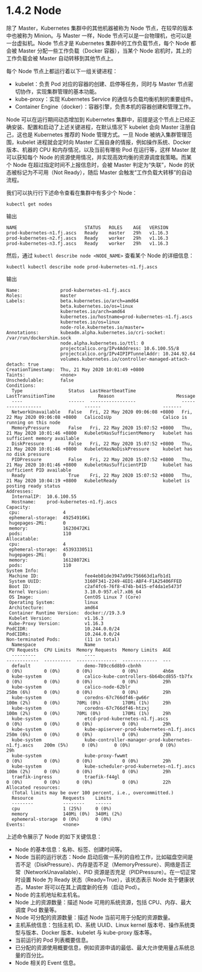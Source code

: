 # 1.4.2 Node

除了 Master，Kubernetes 集群中的其他机器被称为 Node 节点，在较早的版本中也被称为 Minion。与 Master 一样，Node 节点可以是一台物理机，也可以是一台虚拟机。Node 节点才是 Kubernetes 集群中的工作负载节点，每个 Node 都会被 Master 分配一些工作负载（Docker 容器），当某个 Node 宕机时，其上的工作负载会被 Master 自动转移到其他节点上。

每个 Node 节点上都运行着以下一组关键进程：
* kubelet：负责 Pod 对应的容器的创建、启停等任务，同时与 Master 节点密切协作，实现集群管理的基本功能。
* kube-proxy：实现 Kubernetes Service 的通信与负载均衡机制的重要组件。
* Container Engine（docker）：容器引擎，负责本机的容器创建和管理工作。

Node 可以在运行期间动态增加到 Kubernetes 集群中，前提是这个节点上已经正确安装、配置和启动了上述关键进程，在默认情况下 kubelet 会向 Master 注册自己，这也是 Kubernetes 推荐的 Node 管理方式。一旦 Node 被纳入集群管理范围，kubelet 进程就会定时向 Master 汇报自身的情报，例如操作系统、Docker 版本、机器的 CPU 和内存情况，以及当前有哪些 Pod 在运行等，这样 Master 就可以获知每个 Node 的资源使用情况，并实现高效均衡的资源调度我策略。而某个 Node 在超过指定时间不上报信息时，会被 Master 判定为“失联”，Node 的状态被标记为不可用（Not Ready），随后 Master 会触发“工作负载大转移”的自动流程。

我们可以执行行下述命令查看在集群中有多少个 Node：
```shell script
kubectl get nodes
```

输出

```text
NAME                         STATUS   ROLES    AGE   VERSION
prod-kubernetes-n1.fj.ascs   Ready    master   29h   v1.16.3
prod-kubernetes-n2.fj.ascs   Ready    worker   29h   v1.16.3
prod-kubernetes-n3.fj.ascs   Ready    worker   29h   v1.16.3
```

然后，通过 `kubectl describe node <NODE_NAME>` 查看某个 Node 的详细信息：
```shell script
kubectl kubectl describe node prod-kubernetes-n1.fj.ascs
```

输出

```text
Name:               prod-kubernetes-n1.fj.ascs
Roles:              master
Labels:             beta.kubernetes.io/arch=amd64
                    beta.kubernetes.io/os=linux
                    kubernetes.io/arch=amd64
                    kubernetes.io/hostname=prod-kubernetes-n1.fj.ascs
                    kubernetes.io/os=linux
                    node-role.kubernetes.io/master=
Annotations:        kubeadm.alpha.kubernetes.io/cri-socket: /var/run/dockershim.sock
                    node.alpha.kubernetes.io/ttl: 0
                    projectcalico.org/IPv4Address: 10.6.100.55/8
                    projectcalico.org/IPv4IPIPTunnelAddr: 10.244.92.64
                    volumes.kubernetes.io/controller-managed-attach-detach: true
CreationTimestamp:  Thu, 21 May 2020 10:01:49 +0800
Taints:             <none>
Unschedulable:      false
Conditions:
  Type                 Status  LastHeartbeatTime                 LastTransitionTime                Reason                       Message
  ----                 ------  -----------------                 ------------------                ------                       -------
  NetworkUnavailable   False   Fri, 22 May 2020 09:06:08 +0800   Fri, 22 May 2020 09:06:08 +0800   CalicoIsUp                   Calico is running on this node
  MemoryPressure       False   Fri, 22 May 2020 15:07:52 +0800   Thu, 21 May 2020 10:01:46 +0800   KubeletHasSufficientMemory   kubelet has sufficient memory available
  DiskPressure         False   Fri, 22 May 2020 15:07:52 +0800   Thu, 21 May 2020 10:01:46 +0800   KubeletHasNoDiskPressure     kubelet has no disk pressure
  PIDPressure          False   Fri, 22 May 2020 15:07:52 +0800   Thu, 21 May 2020 10:01:46 +0800   KubeletHasSufficientPID      kubelet has sufficient PID available
  Ready                True    Fri, 22 May 2020 15:07:52 +0800   Thu, 21 May 2020 10:04:19 +0800   KubeletReady                 kubelet is posting ready status
Addresses:
  InternalIP:  10.6.100.55
  Hostname:    prod-kubernetes-n1.fj.ascs
Capacity:
 cpu:                4
 ephemeral-storage:  49254916Ki
 hugepages-2Mi:      0
 memory:             16230472Ki
 pods:               110
Allocatable:
 cpu:                4
 ephemeral-storage:  45393330511
 hugepages-2Mi:      0
 memory:             16128072Ki
 pods:               110
System Info:
 Machine ID:                 fee4eb01de3947a99c756663d1afb1d1
 System UUID:                3160F341-2249-4ED1-ABF4-F1A25406FFED
 Boot ID:                    c2af4fc6-76f8-474b-b415-ef4da1e5473f
 Kernel Version:             3.10.0-957.el7.x86_64
 OS Image:                   CentOS Linux 7 (Core)
 Operating System:           linux
 Architecture:               amd64
 Container Runtime Version:  docker://19.3.9
 Kubelet Version:            v1.16.3
 Kube-Proxy Version:         v1.16.3
PodCIDR:                     10.244.0.0/24
PodCIDRs:                    10.244.0.0/24
Non-terminated Pods:         (11 in total)
  Namespace                  Name                                                  CPU Requests  CPU Limits  Memory Requests  Memory Limits  AGE
  ---------                  ----                                                  ------------  ----------  ---------------  -------------  ---
  default                    demo-789cc6d8b9-cbnhh                                 0 (0%)        0 (0%)      0 (0%)           0 (0%)         4h6m
  kube-system                calico-kube-controllers-6b64bcd855-tb7fx              0 (0%)        0 (0%)      0 (0%)           0 (0%)         29h
  kube-system                calico-node-62blr                                     250m (6%)     0 (0%)      0 (0%)           0 (0%)         29h
  kube-system                coredns-67c766df46-gw66r                              100m (2%)     0 (0%)      70Mi (0%)        170Mi (1%)     29h
  kube-system                coredns-67c766df46-htzxj                              100m (2%)     0 (0%)      70Mi (0%)        170Mi (1%)     29h
  kube-system                etcd-prod-kubernetes-n1.fj.ascs                       0 (0%)        0 (0%)      0 (0%)           0 (0%)         29h
  kube-system                kube-apiserver-prod-kubernetes-n1.fj.ascs             250m (6%)     0 (0%)      0 (0%)           0 (0%)         29h
  kube-system                kube-controller-manager-prod-kubernetes-n1.fj.ascs    200m (5%)     0 (0%)      0 (0%)           0 (0%)         29h
  kube-system                kube-proxy-fwwmt                                      0 (0%)        0 (0%)      0 (0%)           0 (0%)         29h
  kube-system                kube-scheduler-prod-kubernetes-n1.fj.ascs             100m (2%)     0 (0%)      0 (0%)           0 (0%)         29h
  traefik-ingress            traefik-f44gl                                         0 (0%)        0 (0%)      0 (0%)           0 (0%)         22h
Allocated resources:
  (Total limits may be over 100 percent, i.e., overcommitted.)
  Resource           Requests    Limits
  --------           --------    ------
  cpu                1 (25%)     0 (0%)
  memory             140Mi (0%)  340Mi (2%)
  ephemeral-storage  0 (0%)      0 (0%)
Events:              <none>
```

上述命令展示了 Node 的如下关键信息：
* Node 的基本信息：名称、标签、创建时间等。
* Node 当前的运行状态：Node 启动后做一系列的自检工作，比如磁盘空间是否不足（DiskPressure）、内存是否不足（MemoryPressure）、网络是否正常（NetworkUnavailable）、PID 资源是否充足（PIDPressure）。在一切正常时设置 Node 为 Ready 状态（Ready=True），该状态表示 Node 处于健康状态，Master 将可以在其上调度新的任务（启动 Pod）。
* Node 的主机地址和主机名。
* Node 上的资源数量：描述 Node 可用的系统资源，包括 CPU、内存、最大调度 Pod 数量等。
* Node 可分配的资源数量：描述 Node 当前可用于分配的资源数量。
* 主机系统信息：包括主机 ID、系统 UUID、Linux kernel 版本号、操作系统类型与版本、Docker 版本、kubelet 与 kube-proxy 版本等。
* 当前运行的 Pod 列表概要信息。
* 已分配的资源使用概要信息，例如资源申请的最低、最大允许使用量占系统总量的百分比。
* Node 相关的 Event 信息。
